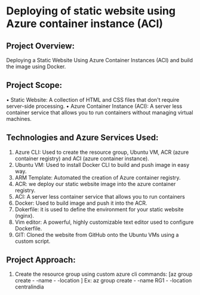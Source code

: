 # Deploying of static website using Azure container instance (ACI) 
## Project Overview: 
Deploying a Static Website Using Azure Container Instances (ACI) and build the image using Docker.
## Project Scope:
•	Static Website: A collection of HTML and CSS files that don't require server-side processing.
•	Azure Container Instance (ACI): A server less container service that allows you to run containers without managing virtual machines.
## Technologies and Azure Services Used:
1.	Azure CLI: Used to create the resource group, Ubuntu VM, ACR (azure container registry) and ACI (azure container instance).
2.	Ubuntu VM: Used to install Docker CLI to build and push image in easy way.
3.	ARM Template: Automated the creation of Azure container registry.
4.	ACR: we deploy our static website image into the azure container registry.
5.	ACI: A server less container service that allows you to run containers
6.	Docker: Used to build image and push it into the ACR.
7.	Dokerfile: it is used to define the environment for your static website (nginx).
8.	Vim editor: A powerful, highly customizable text editor used to configure Dockerfile.
9.	GIT: Cloned the website from GitHub onto the Ubuntu VMs using a custom script.
 ## Project Approach:
1.	Create the resource group using custom azure cli commands:
[az group create - -name <resource-group-name> - -location <location-name>]
Ex: az group create - -name RG1 - -location centralindia


